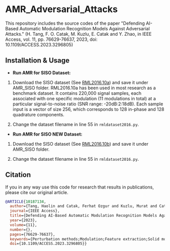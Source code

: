 # AMR_Adversarial_Attacks
This repository includes the source codes of the paper "Defending AI-Based Automatic Modulation Recognition Models Against Adversarial Attacks." (H. Tang, F. O. Catak, M. Kuzlu, E. Catak and Y. Zhao, in IEEE Access, vol. 11, pp. 76629-76637, 2023, doi: 10.1109/ACCESS.2023.3296805) 

## Installation & Usage
* **Run AMR for SISO Dataset:**
1. Download the SISO dataset (See [RML2016.10a](https://www.dropbox.com/scl/fo/md1b7n1xibyf500sdt8nq/h?dl=0&rlkey=y2b7ph8aozkyci7xgb3lv2z7t)) and save it under AMR_SISO folder. RML2016.10a has been used in most research as a benchmark dataset. It contains 220,000 signal samples, each associated with one specific modulation (11 modulations in total) at a particular signal-to-noise ratio (SNR range: -20dB:2:18dB). Each sample input is a vector of size 256, which corresponds to 128 in-phase and 128 quadrature components.

2. Change the dataset filename in line 55 in `rmldataset2016.py`. 



* **Run AMR for SISO NEW Dataset:**
1. Download the SISO dataset (See [RML2016.10b](https://www.dropbox.com/s/pohcm3tft4kwk6h/RML2016.10b.dat?dl=0)) and save it under AMR_SISO folder.

2. Change the dataset filename in line 55 in `rmldataset2016.py`.

## Citation
If you in any way use this code for research that results in publications, please cite our original article.
```bibtex
@ARTICLE{10187134,
  author={Tang, Haolin and Catak, Ferhat Ozgur and Kuzlu, Murat and Catak, Evren and Zhao, Yanxiao},
  journal={IEEE Access}, 
  title={Defending AI-Based Automatic Modulation Recognition Models Against Adversarial Attacks}, 
  year={2023},
  volume={11},
  number={},
  pages={76629-76637},
  keywords={Perturbation methods;Modulation;Feature extraction;Solid modeling;Computational modeling;Iterative methods;Training;Artificial intelligence;Next generation networking;Generative adversarial networks;Artificial intelligence;next-generation networks;automatic modulation recognition;adversarial attacks;model poisoning;defensive distillation},
  doi={10.1109/ACCESS.2023.3296805}}
```
